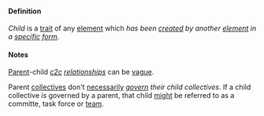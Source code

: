 #### Definition

*Child* is a [trait](https://github.com/gcassel/Modular-Organization-Terminology/blob/master/terms/trait.md) of any [element](https://github.com/gcassel/Modular-Organization-Terminology/blob/master/terms/element.md) which *has been [created](https://github.com/gcassel/Modular-Organization-Terminology/blob/master/terms/create.md) by another [element](https://github.com/gcassel/Modular-Organization-Terminology/blob/master/terms/element.md) in a [specific](https://github.com/gcassel/Modular-Organization-Terminology/blob/master/terms/specific.md) [form](https://github.com/gcassel/Modular-Organization-Terminology/blob/master/terms/form.md)*.  

#### Notes

[Parent](https://github.com/gcassel/Modular-Organization-Terminology/blob/master/terms/parent.md)-child *[c2c](https://github.com/gcassel/Modular-Organization-Terminology/blob/master/terms/c2c.md) [relationships](https://github.com/gcassel/Modular-Organization-Terminology/blob/master/terms/relate.md)* can be [vague](https://github.com/gcassel/Modular-Organization-Terminology/blob/master/terms/vague.md).

Parent [collectives](https://github.com/gcassel/Modular-Organization-Terminology/blob/master/terms/collective.md) don't [necessarily](https://github.com/gcassel/Modular-Organization-Terminology/blob/master/terms/require.md) *[govern](https://github.com/gcassel/Modular-Organization-Terminology/blob/master/terms/govern.md) their child collectives*.  If a child collective *is* governed by a parent, that child [might](https://github.com/gcassel/Modular-Organization-Terminology/blob/master/terms/might.md) be referred to as a committe, task force or [team](https://github.com/gcassel/Modular-Organization-Terminology/blob/master/terms/team.md).
